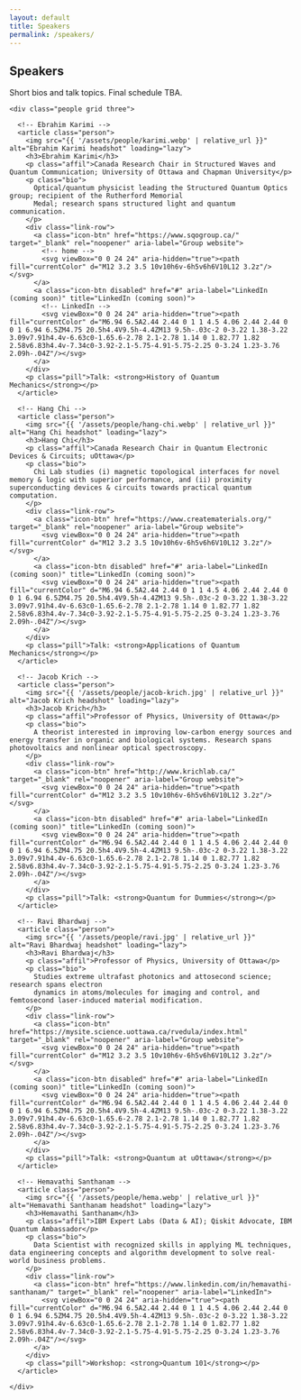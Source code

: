 ```yaml
---
layout: default
title: Speakers
permalink: /speakers/
---
```


<main class="container">
  <section id="speakers" class="card">
    <h2>Speakers</h2>
    <p class="note">Short bios and talk topics. Final schedule TBA.</p>

    <div class="people grid three">

      <!-- Ebrahim Karimi -->
      <article class="person">
        <img src="{{ '/assets/people/karimi.webp' | relative_url }}" alt="Ebrahim Karimi headshot" loading="lazy">
        <h3>Ebrahim Karimi</h3>
        <p class="affil">Canada Research Chair in Structured Waves and Quantum Communication; University of Ottawa and Chapman University</p>
        <p class="bio">
          Optical/quantum physicist leading the Structured Quantum Optics group; recipient of the Rutherford Memorial
          Medal; research spans structured light and quantum communication.
        </p>
        <div class="link-row">
          <a class="icon-btn" href="https://www.sqogroup.ca/" target="_blank" rel="noopener" aria-label="Group website">
            <!-- home -->
            <svg viewBox="0 0 24 24" aria-hidden="true"><path fill="currentColor" d="M12 3.2 3.5 10v10h6v-6h5v6h6V10L12 3.2z"/></svg>
          </a>
          <a class="icon-btn disabled" href="#" aria-label="LinkedIn (coming soon)" title="LinkedIn (coming soon)">
            <!-- LinkedIn -->
            <svg viewBox="0 0 24 24" aria-hidden="true"><path fill="currentColor" d="M6.94 6.5A2.44 2.44 0 1 1 4.5 4.06 2.44 2.44 0 0 1 6.94 6.5ZM4.75 20.5h4.4V9.5h-4.4ZM13 9.5h-.03c-2 0-3.22 1.38-3.22 3.09v7.91h4.4v-6.63c0-1.65.6-2.78 2.1-2.78 1.14 0 1.82.77 1.82 2.58v6.83h4.4v-7.34c0-3.92-2.1-5.75-4.91-5.75-2.25 0-3.24 1.23-3.76 2.09h-.04Z"/></svg>
          </a>
        </div>
        <p class="pill">Talk: <strong>History of Quantum Mechanics</strong></p>
      </article>

      <!-- Hang Chi -->
      <article class="person">
        <img src="{{ '/assets/people/hang-chi.webp' | relative_url }}" alt="Hang Chi headshot" loading="lazy">
        <h3>Hang Chi</h3>
        <p class="affil">Canada Research Chair in Quantum Electronic Devices & Circuits; uOttawa</p>
        <p class="bio">
          Chi Lab studies (i) magnetic topological interfaces for novel memory & logic with superior performance, and (ii) proximity superconducting devices & circuits towards practical quantum computation.
        </p>
        <div class="link-row">
          <a class="icon-btn" href="https://www.creatematerials.org/" target="_blank" rel="noopener" aria-label="Group website">
            <svg viewBox="0 0 24 24" aria-hidden="true"><path fill="currentColor" d="M12 3.2 3.5 10v10h6v-6h5v6h6V10L12 3.2z"/></svg>
          </a>
          <a class="icon-btn disabled" href="#" aria-label="LinkedIn (coming soon)" title="LinkedIn (coming soon)">
            <svg viewBox="0 0 24 24" aria-hidden="true"><path fill="currentColor" d="M6.94 6.5A2.44 2.44 0 1 1 4.5 4.06 2.44 2.44 0 0 1 6.94 6.5ZM4.75 20.5h4.4V9.5h-4.4ZM13 9.5h-.03c-2 0-3.22 1.38-3.22 3.09v7.91h4.4v-6.63c0-1.65.6-2.78 2.1-2.78 1.14 0 1.82.77 1.82 2.58v6.83h4.4v-7.34c0-3.92-2.1-5.75-4.91-5.75-2.25 0-3.24 1.23-3.76 2.09h-.04Z"/></svg>
          </a>
        </div>
        <p class="pill">Talk: <strong>Applications of Quantum Mechanics</strong></p>
      </article>

      <!-- Jacob Krich -->
      <article class="person">
        <img src="{{ '/assets/people/jacob-krich.jpg' | relative_url }}" alt="Jacob Krich headshot" loading="lazy">
        <h3>Jacob Krich</h3>
        <p class="affil">Professor of Physics, University of Ottawa</p>
        <p class="bio">
          A theorist interested in improving low-carbon energy sources and energy transfer in organic and biological systems. Research spans photovoltaics and nonlinear optical spectroscopy.
        </p>
        <div class="link-row">
          <a class="icon-btn" href="http://www.krichlab.ca/" target="_blank" rel="noopener" aria-label="Group website">
            <svg viewBox="0 0 24 24" aria-hidden="true"><path fill="currentColor" d="M12 3.2 3.5 10v10h6v-6h5v6h6V10L12 3.2z"/></svg>
          </a>
          <a class="icon-btn disabled" href="#" aria-label="LinkedIn (coming soon)" title="LinkedIn (coming soon)">
            <svg viewBox="0 0 24 24" aria-hidden="true"><path fill="currentColor" d="M6.94 6.5A2.44 2.44 0 1 1 4.5 4.06 2.44 2.44 0 0 1 6.94 6.5ZM4.75 20.5h4.4V9.5h-4.4ZM13 9.5h-.03c-2 0-3.22 1.38-3.22 3.09v7.91h4.4v-6.63c0-1.65.6-2.78 2.1-2.78 1.14 0 1.82.77 1.82 2.58v6.83h4.4v-7.34c0-3.92-2.1-5.75-4.91-5.75-2.25 0-3.24 1.23-3.76 2.09h-.04Z"/></svg>
          </a>
        </div>
        <p class="pill">Talk: <strong>Quantum for Dummies</strong></p>
      </article>

      <!-- Ravi Bhardwaj -->
      <article class="person">
        <img src="{{ '/assets/people/ravi.jpg' | relative_url }}" alt="Ravi Bhardwaj headshot" loading="lazy">
        <h3>Ravi Bhardwaj</h3>
        <p class="affil">Professor of Physics, University of Ottawa</p>
        <p class="bio">
          Studies extreme ultrafast photonics and attosecond science; research spans electron
          dynamics in atoms/molecules for imaging and control, and femtosecond laser-induced material modification.
        </p>
        <div class="link-row">
          <a class="icon-btn" href="https://mysite.science.uottawa.ca/rvedula/index.html" target="_blank" rel="noopener" aria-label="Group website">
            <svg viewBox="0 0 24 24" aria-hidden="true"><path fill="currentColor" d="M12 3.2 3.5 10v10h6v-6h5v6h6V10L12 3.2z"/></svg>
          </a>
          <a class="icon-btn disabled" href="#" aria-label="LinkedIn (coming soon)" title="LinkedIn (coming soon)">
            <svg viewBox="0 0 24 24" aria-hidden="true"><path fill="currentColor" d="M6.94 6.5A2.44 2.44 0 1 1 4.5 4.06 2.44 2.44 0 0 1 6.94 6.5ZM4.75 20.5h4.4V9.5h-4.4ZM13 9.5h-.03c-2 0-3.22 1.38-3.22 3.09v7.91h4.4v-6.63c0-1.65.6-2.78 2.1-2.78 1.14 0 1.82.77 1.82 2.58v6.83h4.4v-7.34c0-3.92-2.1-5.75-4.91-5.75-2.25 0-3.24 1.23-3.76 2.09h-.04Z"/></svg>
          </a>
        </div>
        <p class="pill">Talk: <strong>Quantum at uOttawa</strong></p>
      </article>

      <!-- Hemavathi Santhanam -->
      <article class="person">
        <img src="{{ '/assets/people/hema.webp' | relative_url }}" alt="Hemavathi Santhanam headshot" loading="lazy">
        <h3>Hemavathi Santhanam</h3>
        <p class="affil">IBM Expert Labs (Data & AI); Qiskit Advocate, IBM Quantum Ambassador</p>
        <p class="bio">
          Data Scientist with recognized skills in applying ML techniques, data engineering concepts and algorithm development to solve real-world business problems.
        </p>
        <div class="link-row">
          <a class="icon-btn" href="https://www.linkedin.com/in/hemavathi-santhanam/" target="_blank" rel="noopener" aria-label="LinkedIn">
            <svg viewBox="0 0 24 24" aria-hidden="true"><path fill="currentColor" d="M6.94 6.5A2.44 2.44 0 1 1 4.5 4.06 2.44 2.44 0 0 1 6.94 6.5ZM4.75 20.5h4.4V9.5h-4.4ZM13 9.5h-.03c-2 0-3.22 1.38-3.22 3.09v7.91h4.4v-6.63c0-1.65.6-2.78 2.1-2.78 1.14 0 1.82.77 1.82 2.58v6.83h4.4v-7.34c0-3.92-2.1-5.75-4.91-5.75-2.25 0-3.24 1.23-3.76 2.09h-.04Z"/></svg>
          </a>
        </div>
        <p class="pill">Workshop: <strong>Quantum 101</strong></p>
      </article>

    </div>
  </section>
</main>
